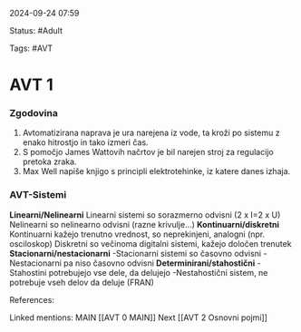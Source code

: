 2024-09-24 07:59

Status: #Adult 

Tags: #AVT 

# AVT 1
### Zgodovina
1. Avtomatizirana naprava je ura narejena iz vode, ta kroži po sistemu z enako hitrostjo in tako izmeri čas.
2. S pomočjo James Wattovih načrtov je bil narejen stroj za regulacijo pretoka zraka. 
3. Max Well napiše knjigo s principli elektrotehinke, iz katere danes izhaja.
### AVT-Sistemi
 **Linearni/Nelinearni**
	Linearni sistemi so sorazmerno odvisni (2 x I=2 x U)
	Nelinearni so nelinearno odvisni (razne krivulje...)
**Kontinuarni/diskretni**
	Kontinuarni kažejo trenutno vrednost, so neprekinjeni, analogni (npr. osciloskop)
	Diskretni so večinoma digitalni sistemi, kažejo določen trenutek
**Stacionarni/nestacionarni**
	-Stacionarni sistemi so časovno odvisni
	-Nestacionarni pa niso časovno odvisni
**Determinirani/stahostični**
	-Stahostini potrebujejo vse dele, da delujejo
	-Nestahostični sistem, ne potrebuje vseh delov da deluje (FRAN)

References:

Linked mentions:
MAIN [[AVT 0 MAIN]]
Next [[AVT 2 Osnovni pojmi]]